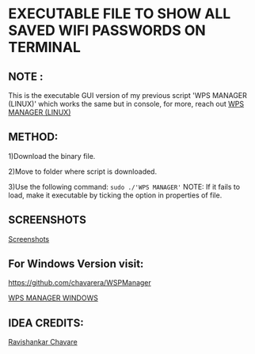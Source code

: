 # EXECUTABLE FILE TO SHOW ALL SAVED WIFI PASSWORDS ON TERMINAL

## NOTE : 

This is the executable GUI version of my previous script 'WPS MANAGER (LINUX)' which works the same but in console, for more, reach out
   [WPS MANAGER (LINUX)](https://github.com/RoyalEagle73/WPS-Manager-LINUX-)


## METHOD:
  1)Download the binary file.
  
  2)Move to folder where script is downloaded.
  
  3)Use the following command:
    `sudo ./'WPS MANAGER'`
     NOTE: If it fails to load, make it executable by ticking the option in properties of file.
   

## SCREENSHOTS
  [Screenshots](https://github.com/RoyalEagle73/-GUI-WPS-Manager-LINUX-/wiki/SCREENSHOT)

## For Windows Version visit:
  https://github.com/chavarera/WSPManager
  
  [WPS MANAGER WINDOWS](https://github.com/chavarera/WSPManager)
  
  
## IDEA CREDITS: 
  [Ravishankar Chavare](https://github.com/chavarera)
